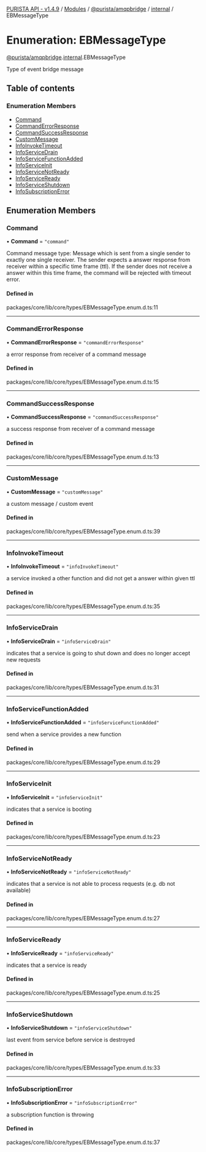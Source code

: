 [PURISTA API - v1.4.9](../README.md) / [Modules](../modules.md) / [@purista/amqpbridge](../modules/purista_amqpbridge.md) / [internal](../modules/purista_amqpbridge.internal.md) / EBMessageType

# Enumeration: EBMessageType

[@purista/amqpbridge](../modules/purista_amqpbridge.md).[internal](../modules/purista_amqpbridge.internal.md).EBMessageType

Type of event bridge message

## Table of contents

### Enumeration Members

- [Command](purista_amqpbridge.internal.EBMessageType.md#command)
- [CommandErrorResponse](purista_amqpbridge.internal.EBMessageType.md#commanderrorresponse)
- [CommandSuccessResponse](purista_amqpbridge.internal.EBMessageType.md#commandsuccessresponse)
- [CustomMessage](purista_amqpbridge.internal.EBMessageType.md#custommessage)
- [InfoInvokeTimeout](purista_amqpbridge.internal.EBMessageType.md#infoinvoketimeout)
- [InfoServiceDrain](purista_amqpbridge.internal.EBMessageType.md#infoservicedrain)
- [InfoServiceFunctionAdded](purista_amqpbridge.internal.EBMessageType.md#infoservicefunctionadded)
- [InfoServiceInit](purista_amqpbridge.internal.EBMessageType.md#infoserviceinit)
- [InfoServiceNotReady](purista_amqpbridge.internal.EBMessageType.md#infoservicenotready)
- [InfoServiceReady](purista_amqpbridge.internal.EBMessageType.md#infoserviceready)
- [InfoServiceShutdown](purista_amqpbridge.internal.EBMessageType.md#infoserviceshutdown)
- [InfoSubscriptionError](purista_amqpbridge.internal.EBMessageType.md#infosubscriptionerror)

## Enumeration Members

### Command

• **Command** = ``"command"``

Command message type:
Message which is sent from a single sender to exactly one single receiver.
The sender expects a answer response from receiver within a specific time frame (ttl).
If the sender does not receive a answer within this time frame, the command will be rejected with timeout error.

#### Defined in

packages/core/lib/core/types/EBMessageType.enum.d.ts:11

___

### CommandErrorResponse

• **CommandErrorResponse** = ``"commandErrorResponse"``

a error response from receiver of a command message

#### Defined in

packages/core/lib/core/types/EBMessageType.enum.d.ts:15

___

### CommandSuccessResponse

• **CommandSuccessResponse** = ``"commandSuccessResponse"``

a success response from receiver of a command message

#### Defined in

packages/core/lib/core/types/EBMessageType.enum.d.ts:13

___

### CustomMessage

• **CustomMessage** = ``"customMessage"``

a custom message / custom event

#### Defined in

packages/core/lib/core/types/EBMessageType.enum.d.ts:39

___

### InfoInvokeTimeout

• **InfoInvokeTimeout** = ``"infoInvokeTimeout"``

a service invoked a other function and did not get a answer within given ttl

#### Defined in

packages/core/lib/core/types/EBMessageType.enum.d.ts:35

___

### InfoServiceDrain

• **InfoServiceDrain** = ``"infoServiceDrain"``

indicates that a service is going to shut down and does no longer accept new requests

#### Defined in

packages/core/lib/core/types/EBMessageType.enum.d.ts:31

___

### InfoServiceFunctionAdded

• **InfoServiceFunctionAdded** = ``"infoServiceFunctionAdded"``

send when a service provides a new function

#### Defined in

packages/core/lib/core/types/EBMessageType.enum.d.ts:29

___

### InfoServiceInit

• **InfoServiceInit** = ``"infoServiceInit"``

indicates that a service is booting

#### Defined in

packages/core/lib/core/types/EBMessageType.enum.d.ts:23

___

### InfoServiceNotReady

• **InfoServiceNotReady** = ``"infoServiceNotReady"``

indicates that a service is not able to process requests (e.g. db not available)

#### Defined in

packages/core/lib/core/types/EBMessageType.enum.d.ts:27

___

### InfoServiceReady

• **InfoServiceReady** = ``"infoServiceReady"``

indicates that a service is ready

#### Defined in

packages/core/lib/core/types/EBMessageType.enum.d.ts:25

___

### InfoServiceShutdown

• **InfoServiceShutdown** = ``"infoServiceShutdown"``

last event from service before service is destroyed

#### Defined in

packages/core/lib/core/types/EBMessageType.enum.d.ts:33

___

### InfoSubscriptionError

• **InfoSubscriptionError** = ``"infoSubscriptionError"``

a subscription function is throwing

#### Defined in

packages/core/lib/core/types/EBMessageType.enum.d.ts:37
